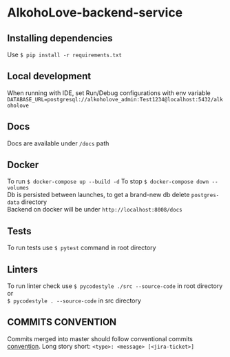 # AlkohoLove-backend-service

## Installing dependencies

Use `$ pip install -r requirements.txt`

## Local development

When running with IDE, set Run/Debug configurations with env variable  
`DATABASE_URL=postgresql://alkoholove_admin:Test1234@localhost:5432/alkoholove`  

## Docs
Docs are available under `/docs` path

## Docker

To run `$ docker-compose up --build -d`
To stop `$ docker-compose down --volumes`  
Db is persisted between launches, to get a brand-new db delete `postgres-data` directory  
Backend on docker will be under `http://localhost:8008/docs`

## Tests

To run tests use `$ pytest` command in root directory

## Linters

To run linter check use `$ pycodestyle ./src --source-code` in root directory or  
`$ pycodestyle . --source-code` in src directory

## COMMITS CONVENTION

Commits merged into master should follow conventional 
commits [convention](https://gist.github.com/Zekfad/f51cb06ac76e2457f11c80ed705c95a3).
Long story short: `<type>: <message> [<jira-ticket>]`

